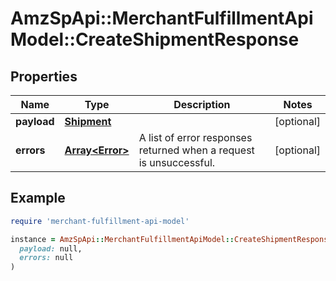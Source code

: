 # AmzSpApi::MerchantFulfillmentApiModel::CreateShipmentResponse

## Properties

| Name | Type | Description | Notes |
| ---- | ---- | ----------- | ----- |
| **payload** | [**Shipment**](Shipment.md) |  | [optional] |
| **errors** | [**Array&lt;Error&gt;**](Error.md) | A list of error responses returned when a request is unsuccessful. | [optional] |

## Example

```ruby
require 'merchant-fulfillment-api-model'

instance = AmzSpApi::MerchantFulfillmentApiModel::CreateShipmentResponse.new(
  payload: null,
  errors: null
)
```

